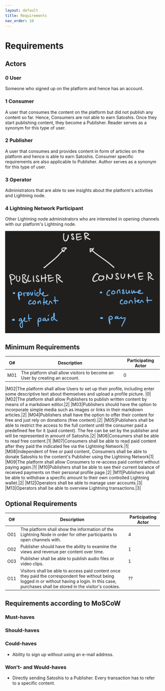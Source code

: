 ```yaml
---
layout: default
title: Requirements
nav_order: 10
---
```

# Requirements

## Actors
### 0 User
Someone who signed up on the platform and hence has an account.
### 1 Consumer
A user that consumes the content on the platform but did not publish any content so far. Hence, Consumers are not able to earn Satoshis. Once they start publishing content, they become a Publisher. Reader serves as a synonym for this type of user.
### 2 Publisher
A user that consumes and provides content in form of articles on the platform and hence is able to earn Satoshis. Consumer specific requirements are also applicable to Publisher. Author serves as a synonym for this type of user.
### 3 Operator
Administrators that are able to see insights about the platform's activities and Lightning node.
### 4 Lightning Network Participant
Other Lightning node administrators who are interested in opening channels with our platform's Lightning node.


![class diagram describing participants](resources/participants.png)

## Minimum Requirements
| O# |  Description | Participating Actor |  
| -- | -- | -- |
| M01 | The platform shall allow visitors to become an User by creating an account. | 0 |

|M02|The platform shall allow Users to set up their profile, including enter some descriptive text about themselves and upload a profile picture. |0|
|M02|The platform shall allow Publishers to publish written content by means of a markdown editor.|2|
|M03|Publishers should have the option to incorporate simple media such as images or links in their markdown articles.|2|
|M04|Publishers shall have the option to offer their content for free and just rely on donations (free content).|2|
|M05|Publishers shall be able to restrict the access to the full content until the consumer paid a predefined fee for it (paid content). The fee can be set by the publisher and will be represented in amount of Satoshis.|2|
|M06|Consumers shall be able to read free content.|1|
|M07|Consumers shall be able to read paid content after they paid the indicated fee via the Lightning Network.|1|
|M08|Independent of free or paid content, Consumers shall be able to donate Satoshis to the content's Publisher using the Lightning Network|1|
|M09|The platform shall allow Consumers to re-access paid content without paying again.|1|
|M10|Publishers shall be able to see their current balance of received payments on their personal profile page.|2|
|M11|Publishers shall be able to withdraw a specific amount to their own controlled Lightning wallet.|2|
|M12|Operators shall be able to manage user accounts.|3|
|M13|Operators shall be able to overview Lightning transactions.|3|


## Optional Requirements
|O#|  Description | Participating Actor |   
|-----------|-----------|-----------|
|O01|The platform shall show the information of the Lightning Node in order for other participants to open channels with. |4|
|O02|Publisher should have the ability to examine the views and revenue per content over time.|1|
|O03|Publisher shall be able to publish audio files or video clips.|1|
|O11|Visitors shall be able to access paid content once they paid the correspondent fee without being logged in or without having a login. In this case, purchases shall be stored in the visitor's cookies.|??|


## Requirements according to MoSCoW
### Must-haves
### Should-haves
### Could-haves
- Ability to sign up without using an e-mail address.
### Won't- and Would-haves
- Directly sending Satoshis to a Publisher. Every transaction has to refer to a specific content.
